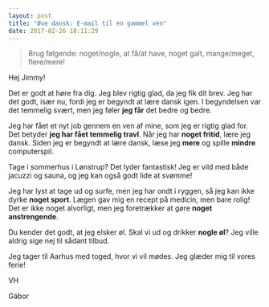 ```yaml
---
layout: post
title: "Øve dansk: E-mail til en gammel ven"
date: 2017-02-26 18:11:29
---
```


> Brug følgende: noget/nogle, at få/at have, noget galt, mange/meget, flere/mere!

Hej Jimmy!

Det er godt at høre fra dig. Jeg blev rigtig glad, da jeg fik dit brev. Jeg har det godt, især nu, fordi jeg er begyndt at lære dansk igen. I begyndelsen var det temmelig svært, men jeg føler **jeg får** det bedre og bedre. 

Jeg har fået et nyt job gennem en ven af mine, som jeg er rigtig glad for. Det betyder **jeg har fået temmelig travl**. Når jeg har **noget fritid**, lære jeg dansk. Siden jeg er begyndt at lære dansk, læse jeg **mere** og spille **mindre** computerspil.

Tage i sommerhus i Lønstrup? Det lyder fantastisk! Jeg er vild med både jacuzzi og sauna, og jeg kan også godt lide at svømme! 

Jeg har lyst at tage ud og surfe, men jeg har ondt i ryggen, så jeg kan ikke dyrke **noget sport**. Lægen gav mig en recept på medicin, men bare rolig! Det er ikke noget alvorligt, men jeg foretrækker at gøre **noget anstrengende**.

Du kender det godt, at jeg elsker øl. Skal vi ud og drikker **nogle øl**? Jeg ville aldrig sige nej til sådant tilbud.

Jeg tager til Aarhus med toged, hvor vi vil mødes. Jeg glæder mig til vores ferie!

VH

Gábor